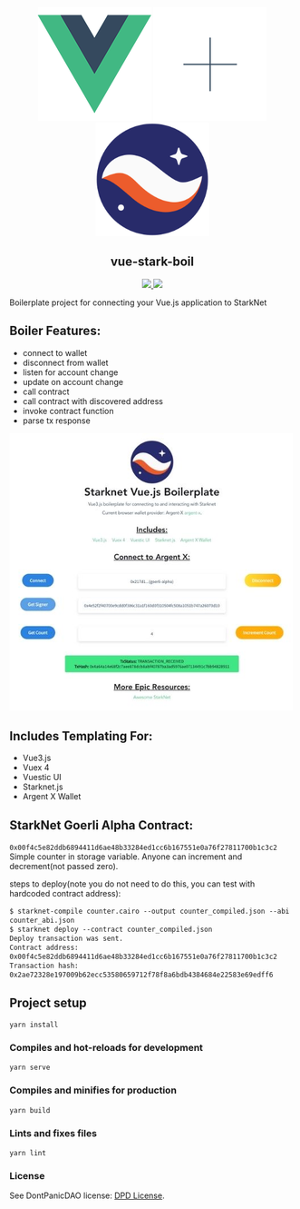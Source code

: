 <div align="center">
  <img alt="vue logo" src="./src/assets/logo.png" width="200" >
  <img alt="addem" src="./src/assets/plus.png" width="200" >
  <img alt="starknet logo" src="./src/assets/starknet.png" width="200" >
</div>

<h2 align="center">vue-stark-boil</h2>

<p align="center">
    <a href="https://github.com/dontpanicdao/caigo/blob/main/LICENSE">
        <img src="https://img.shields.io/badge/license-MIT-black">
    </a>
    <a href="https://starkware.co/">
        <img src="https://img.shields.io/badge/powered_by-StarkWare-navy">
    </a>
</p>

Boilerplate project for connecting your Vue.js application to StarkNet

## Boiler Features:
- connect to wallet
- disconnect from wallet
- listen for account change
- update on account change
- call contract
- call contract with discovered address
- invoke contract function
- parse tx response

![Boil App](src/assets/boil-app.jpg)

## Includes Templating For:
- Vue3.js
- Vuex 4
- Vuestic UI
- Starknet.js
- Argent X Wallet

## StarkNet Goerli Alpha Contract:
`0x00f4c5e82ddb6894411d6ae48b33284ed1cc6b167551e0a76f27811700b1c3c2`
Simple counter in storage variable. Anyone can increment and decrement(not passed zero).

steps to deploy(note you do not need to do this, you can test with hardcoded contract address):
```
$ starknet-compile counter.cairo --output counter_compiled.json --abi counter_abi.json
$ starknet deploy --contract counter_compiled.json
Deploy transaction was sent.
Contract address: 0x00f4c5e82ddb6894411d6ae48b33284ed1cc6b167551e0a76f27811700b1c3c2
Transaction hash: 0x2ae72328e197009b62ecc53580659712f78f8a6bdb4384684e22583e69edff6
```

## Project setup
```
yarn install
```

### Compiles and hot-reloads for development
```
yarn serve
```

### Compiles and minifies for production
```
yarn build
```

### Lints and fixes files
```
yarn lint
```

### License
See DontPanicDAO license: [DPD License](https://github.com/dontpanicdao/LICENSE/blob/main/LICENSE).
